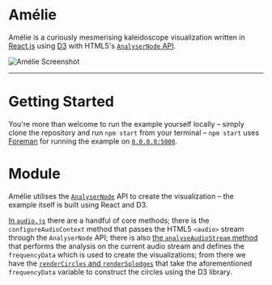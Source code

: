 # Amélie

Amélie is a curiously mesmerising kaleidoscope visualization written in [React.js](http://facebook.github.io/react) using [D3](http://d3js.org) with HTML5's [`AnalyserNode` API](https://developer.mozilla.org/en-US/docs/Web/API/AnalyserNode).

![Amélie Screenshot](http://i.imgur.com/Ycuwn7b.png)

---

# Getting Started

You're more than welcome to run the example yourself locally &ndash; simply clone the repository and run `npm start` from your terminal &ndash; `npm start` uses [Foreman](http://theforeman.org) for running the example on [`0.0.0.0:5000`](http://127.0.0.1:5000).

# Module

Amélie utilises the [`AnalyserNode`](https://developer.mozilla.org/en-US/docs/Web/API/AnalyserNode) API to create the visualization &ndash; the example itself is built using React and D3.

[In `audio.js`](https://github.com/InoreNeronI/Amelie/blob/main/src/scripts/player.js) there are a handful of core methods; there is the `configureAudioContext` method that passes the HTML5 `<audio>` stream through the `AnalyserNode` API; there is also [the `analyseAudioStream` method](https://github.com/InoreNeronI/Amelie/blob/main/src/scripts/visualizer.js) that performs the analysis on the current audio stream and defines the `frequencyData` which is used to create the visualizations; from there we have the [`renderCircles` and `renderSplodges`](https://github.com/InoreNeronI/Amelie/blob/main/src/scripts/canvas.js) that take the aforementioned `frequencyData` variable to construct the circles using the D3 library.